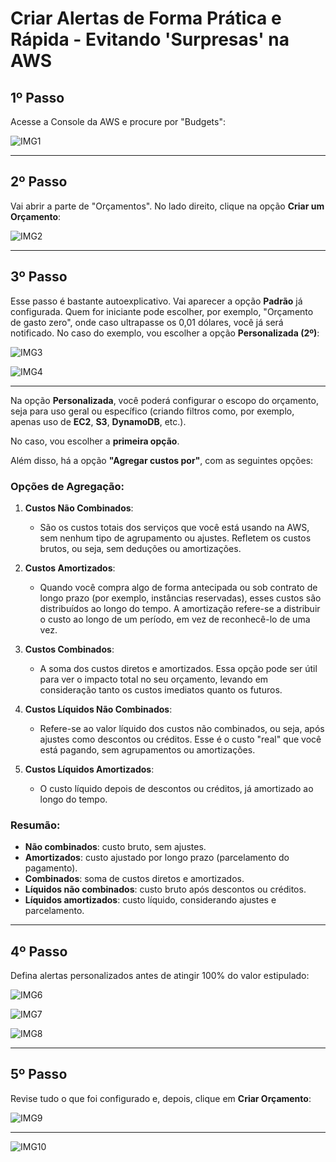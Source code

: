 # Criar Alertas de Forma Prática e Rápida - Evitando 'Surpresas' na AWS

## 1º Passo

Acesse a Console da AWS e procure por "Budgets":

![IMG1](https://github.com/user-attachments/assets/1429451f-3074-469a-be3f-8e5f85d90e2f)

---

## 2º Passo

Vai abrir a parte de "Orçamentos". No lado direito, clique na opção **Criar um Orçamento**:

![IMG2](https://github.com/user-attachments/assets/fa52d06d-12c4-41f1-af6d-d539bf0e77bc)

---

## 3º Passo

Esse passo é bastante autoexplicativo. Vai aparecer a opção **Padrão** já configurada. Quem for iniciante pode escolher, por exemplo, "Orçamento de gasto zero", onde caso ultrapasse os 0,01 dólares, você já será notificado. No caso do exemplo, vou escolher a opção **Personalizada (2º)**:

![IMG3](https://github.com/user-attachments/assets/d0ed8b31-08ea-4c1c-a33b-639aa503012f)

![IMG4](https://github.com/user-attachments/assets/b0f53b25-3afd-476f-9d5f-b29a29c9889c)

---

Na opção **Personalizada**, você poderá configurar o escopo do orçamento, seja para uso geral ou específico (criando filtros como, por exemplo, apenas uso de **EC2**, **S3**, **DynamoDB**, etc.). 

No caso, vou escolher a **primeira opção**.

Além disso, há a opção **"Agregar custos por"**, com as seguintes opções:

### Opções de Agregação:

1. **Custos Não Combinados**:
   - São os custos totais dos serviços que você está usando na AWS, sem nenhum tipo de agrupamento ou ajustes. Refletem os custos brutos, ou seja, sem deduções ou amortizações.

2. **Custos Amortizados**:
   - Quando você compra algo de forma antecipada ou sob contrato de longo prazo (por exemplo, instâncias reservadas), esses custos são distribuídos ao longo do tempo. A amortização refere-se a distribuir o custo ao longo de um período, em vez de reconhecê-lo de uma vez.

3. **Custos Combinados**:
   - A soma dos custos diretos e amortizados. Essa opção pode ser útil para ver o impacto total no seu orçamento, levando em consideração tanto os custos imediatos quanto os futuros.

4. **Custos Líquidos Não Combinados**:
   - Refere-se ao valor líquido dos custos não combinados, ou seja, após ajustes como descontos ou créditos. Esse é o custo "real" que você está pagando, sem agrupamentos ou amortizações.

5. **Custos Líquidos Amortizados**:
   - O custo líquido depois de descontos ou créditos, já amortizado ao longo do tempo.

### Resumão:

- **Não combinados**: custo bruto, sem ajustes.
- **Amortizados**: custo ajustado por longo prazo (parcelamento do pagamento).
- **Combinados**: soma de custos diretos e amortizados.
- **Líquidos não combinados**: custo bruto após descontos ou créditos.
- **Líquidos amortizados**: custo líquido, considerando ajustes e parcelamento.

---

## 4º Passo

Defina alertas personalizados antes de atingir 100% do valor estipulado:

![IMG6](https://github.com/user-attachments/assets/919bd0bf-1934-4ed3-8c70-40d925dd0b74)

![IMG7](https://github.com/user-attachments/assets/a905a255-1827-4fb8-aa44-d112a000d228)

![IMG8](https://github.com/user-attachments/assets/9220bb3b-4d1e-42d3-98aa-531526b3c903)

---

## 5º Passo

Revise tudo o que foi configurado e, depois, clique em **Criar Orçamento**:

![IMG9](https://github.com/user-attachments/assets/1a783c4c-978f-47d2-903d-c19c6ce2812d)

---

![IMG10](https://github.com/user-attachments/assets/0857bbda-01da-477b-b620-9aa6f0fcd46e)
